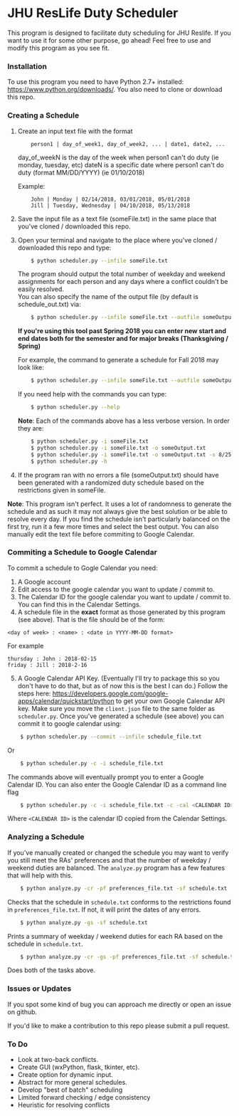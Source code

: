 # JHU ResLife Duty Scheduler
This program is designed to facilitate duty scheduling for JHU Reslife. If you want to use it for some other purpose, go ahead! Feel free to use and modify this program as you see fit. 

### Installation 
To use this program you need to have Python 2.7+ installed: https://www.python.org/downloads/.
You also need to clone or download this repo. 

### Creating a Schedule
1. Create an input text file with the format
	```
    	person1 | day_of_week1, day_of_week2, ... | date1, date2, ...
    ```
    day_of_weekN is the day of the week when person1 can't do duty (ie monday, tuesday, etc)
    dateN is a specific date where person1 can't do duty (format MM/DD/YYYY) (ie 01/10/2018)

    Example:
	```
	    John | Monday | 02/14/2018, 03/01/2018, 05/01/2018
	    Jill | Tuesday, Wednesday | 04/10/2018, 05/13/2018
	```
2. Save the input file as a text file (someFile.txt) in the same place that you've cloned / downloaded this repo.
3. Open your terminal and navigate to the place where you've cloned / downloaded this repo and type:
	```Bash
	    $ python scheduler.py --infile someFile.txt
	```
    The program should output the total number of weekday and weekend assignments for each person and any days where a conflict couldn't be easily resolved.  
	You can also specify the name of the output file (by default is schedule\_out.txt) via:
	```Bash
		$ python scheduler.py --infile someFile.txt --outfile someOutput.txt
	```

	__If you're using this tool past Spring 2018 you can enter new start and end dates both for the semester and for major breaks (Thanksgiving / Spring)__

	For example, the command to generate a schedule for Fall 2018 may look like:
	```Bash
		$ python scheduler.py --infile someFile.txt --outfile someOutput.txt --start-date 8/25/2018 --end-date 12/21/2018 --break-start-date 11/17/2018 --break-end-date 11/25/2018
	```
	If you need help with the commands you can type:
	```Bash
		$ python scheduler.py --help
	```
	__Note__: Each of the commands above has a less verbose version. In order they are:
	```Bash
		$ python scheduler.py -i someFile.txt
		$ python scheduler.py -i someFile.txt -o someOutput.txt
		$ python scheduler.py -i someFile.txt -o someOutput.txt -s 8/25/2018 -e 12/21/2018 -bs 11/17/2018 -be 11/25/2018
		$ python scheduler.py -h
	```
4. If the program ran with no errors a file (someOutput.txt) should have been generated with a randomized duty schedule based on the restrictions given in someFile. 

__Note__: This program isn't perfect. It uses a lot of randomness to generate the schedule and as such it may not always give the best solution or be able to resolve every day. If you find the schedule isn't particularly balanced on the first try, run it a few more times and select the best output. You can also manually edit the text file before commiting to Google Calendar. 

### Commiting a Schedule to Google Calendar 
To commit a schedule to Gogle Calendar you need:
1. A Google account
2. Edit access to the google calendar you want to update / commit to.
3. The Calendar ID for the google calendar you want to update / commit to. You can find this in the Calendar Settings. 
4. A schedule file in the __exact__ format as those generated by this program (see above). That is the file should be of the form:
```
<day of week> : <name> : <date in YYYY-MM-DD format>
```
For example 
```
thursday : John : 2018-02-15
friday : Jill : 2018-2-16
```
5. A Google Calendar API Key. (Eventually I'll try to package this so you don't have to do that, but as of now this is the best I can do.) Follow the steps here: https://developers.google.com/google-apps/calendar/quickstart/python to get your own Google Calendar API key. Make sure you move the `client.json` file to the same folder as `scheduler.py`. 
Once you've generated a schedule (see above) you can commit it to google calendar using:
```Bash
	$ python scheduler.py --commit --infile schedule_file.txt 
```
Or
```Bash
	$ python scheduler.py -c -i schedule_file.txt
```
The commands above will eventually prompt you to enter a Google Calendar ID. You can also enter the Google Calendar ID as a command line flag
```Bash
	$ python scheduler.py -c -i schedule_file.txt -c -cal <CALENDAR ID>
```
Where `<CALENDAR ID>` is the calendar ID copied from the Calendar Settings. 

### Analyzing a Schedule
If you've manually created or changed the schedule you may want to verify you still meet the RAs' preferences and that the number of weekday / weekend duties are balanced. The `analyze.py` program has a few features that will help with this. 
```Bash
	$ python analyze.py -cr -pf preferences_file.txt -sf schedule.txt
```
Checks that the schedule in `schedule.txt` conforms to the restrictions found in `preferences_file.txt`. If not, it will print the dates of any errors.
```Bash
	$ python analyze.py -gs -sf schedule.txt
```
Prints a summary of weekday / weekend duties for each RA based on the schedule in `schedule.txt`. 
```Bash 
	$ python analyze.py -cr -gs -pf preferences_file.txt -sf schedule.txt
```
Does both of the tasks above. 

### Issues or Updates
If you spot some kind of bug you can approach me directly or open an issue on github. 

If you'd like to make a contribution to this repo please submit a pull request. 

### To Do
* Look at two-back conflicts.
* Create GUI (wxPython, flask, tkinter, etc).
* Create option for dynamic input.
* Abstract for more general schedules. 
* Develop "best of batch" scheduling
* Limited forward checking / edge consistency
* Heuristic for resolving conflicts
